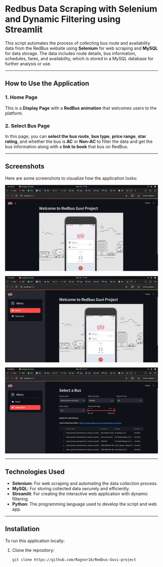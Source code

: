 # **Redbus Data Scraping with Selenium and Dynamic Filtering using Streamlit**

This script automates the process of collecting bus route and availability data from the RedBus website using **Selenium** for web scraping and **MySQL** for data storage. The data includes route details, bus information, schedules, fares, and availability, which is stored in a MySQL database for further analysis or use.

---

## **How to Use the Application**

### **1. Home Page**
This is a **Display Page** with a **RedBus animation** that welcomes users to the platform.

### **2. Select Bus Page**
In this page, you can **select the bus route**, **bus type**, **price range**, **star rating**, and whether the bus is **AC** or **Non-AC** to filter the data and get the bus information along with a **link to book** that bus on RedBus.

---

## **Screenshots**

Here are some screenshots to visualize how the application looks:

![Home Page](1.png)

![Select Bus Page](2.png)

![Bus Information](3.png)

---

## **Technologies Used**

- **Selenium**: For web scraping and automating the data collection process.
- **MySQL**: For storing collected data securely and efficiently.
- **Streamlit**: For creating the interactive web application with dynamic filtering.
- **Python**: The programming language used to develop the script and web app.

---

## **Installation**

To run this application locally:

1. Clone the repository:
   ```bash
   git clone https://github.com/Ragnor16/Redbus-Guvi-project
